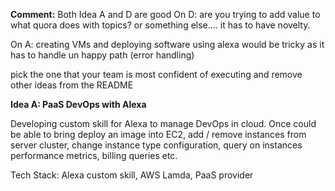 **Comment:**
Both Idea A and D are good 
On D: are you  trying to add value to what quora does with topics?
or something else.... it has to have novelty. 

On A: creating VMs and deploying  software using alexa would be tricky as it has to handle un  happy path (error handling)

pick the one that your team is most  confident of executing and remove other  ideas from the README

**Idea A: PaaS DevOps with Alexa**

Developing custom skill for Alexa to manage DevOps in cloud. Once could be able to bring deploy an image into EC2, add / remove instances from server cluster, change instance type configuration, query on instances performance metrics, billing queries etc.

Tech Stack: Alexa custom skill, AWS Lamda, PaaS provider




